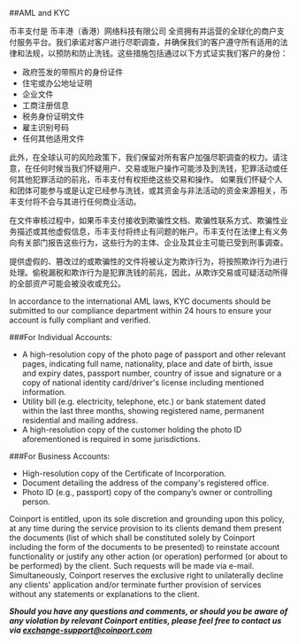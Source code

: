 ##AML and KYC

币丰支付是 币丰港（香港）网络科技有限公司 全资拥有并运营的全球化的商户支付服务平台。我们承诺对客户进行尽职调查，并确保我们的客户遵守所有适用的法律和法规，以预防和防止洗钱。这些措施包括通过以下方式证实我们客户的身份：

- 政府签发的带照片的身份证件
- 住宅或办公地址证明
- 企业文件
- 工商注册信息
- 税务身份证明文件
- 雇主识别号码
- 任何其他适用文件

此外，在全球认可的风险政策下，我们保留对所有客户加强尽职调查的权力。请注意，在任何时候当我们怀疑用户、交易或账户操作可能涉及到洗钱，犯罪活动或任何其他犯罪活动的前兆，币丰支付有权拒绝这些交易和操作。 如果我们怀疑个人和团体可能参与或是认定已经参与洗钱，或其资金与非法活动的资金来源相关，币丰支付将不会与其进行任何商业活动。

在文件审核过程中，如果币丰支付接收到欺骗性文档、欺骗性联系方式、欺骗性业务描述或其他虚假信息，币丰支付将终止有问题的帐户。币丰支付在法律上有义务向有关部门报告这些行为，这些行为的主体、企业及其业主可能已受到刑事调查。

提供虚假的、篡改过的或欺骗性的文件将被认定为欺诈行为，将按照欺诈行为进行处理。偷税漏税和欺诈行为是犯罪洗钱的前兆，因此，从欺诈交易或可疑活动所得的全部资产可能会被没收或充公。

In accordance to the international AML laws, KYC documents should be submitted to our compliance department within 24 hours to ensure your account is fully compliant and verified.

###For Individual Accounts:
- A high-resolution copy of the photo page of passport and other relevant pages, indicating full name, nationality, place and date of birth, issue and expiry dates, passport number, country of issue and signature or a copy of national identity card/driver's license including mentioned information.
- Utility bill (e.g. electricity, telephone, etc.) or bank statement dated within the last three months, showing registered name, permanent residential and mailing address.
- A high-resolution copy of the customer holding the photo ID aforementioned is required in some jurisdictions.

###For Business Accounts:
- High-resolution copy of the Certificate of Incorporation.
- Document detailing the address of the company's registered office.
- Photo ID (e.g., passport) copy of the company’s owner or controlling person.

Coinport is entitled, upon its sole discretion and grounding upon this policy, at any time during the service provision to its clients demand them present the documents (list of which shall be constituted solely by Coinport including the form of the documents to be presented) to reinstate account functionality or justify any other action (or operation) performed (or about to be performed) by the client. Such requests will be made via e-mail. Simultaneously, Coinport reserves the exclusive right to unilaterally decline any clients' application and/or terminate further provision of services without any statements or explanations to the client.

***Should you have any questions and comments, or should you be aware of any violation by relevant Coinport entities, please feel free to contact us via exchange-support@coinport.com***